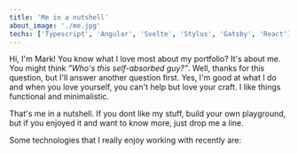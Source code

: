 ```yaml
---
title: 'Me in a nutshell'
about_image: './me.jpg'
techs: ['Typescript', 'Angular', 'Svelte', 'Stylus', 'Gatsby', 'React']
---
```


Hi, I'm Mark! You know what I love most about my portfolio? It's about me. You might think *"Who's this self-absorbed guy?"*. Well, thanks for this question, but I'll answer another question first. Yes, I'm good at what I do and when you love yourself, you can't help but love your craft. I like things functional and minimalistic.

That's me in a nutshell. If you dont like my stuff, build your own playground, but if you enjoyed it and want to know more, just drop me a line.

Some technologies that I really enjoy working with recently are:
